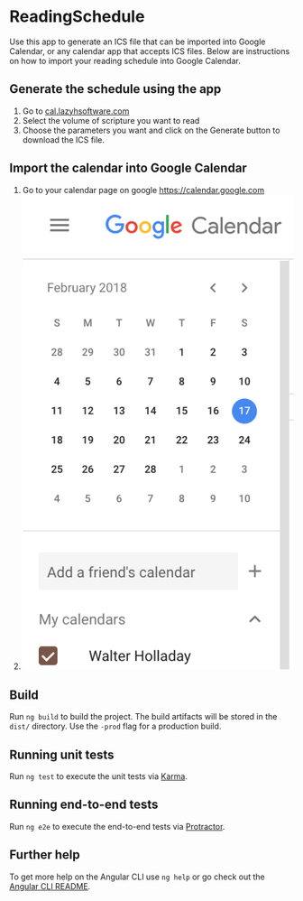 # ReadingSchedule

Use this app to generate an ICS file that can be imported into Google Calendar,
or any calendar app that accepts ICS files. Below are instructions on how to 
import your reading schedule into Google Calendar.

## Generate the schedule using the app

1. Go to [cal.lazyhsoftware.com](http://cal.lazyhsoftware.com)
2. Select the volume of scripture you want to read
3. Choose the parameters you want and click on the Generate button to download
the ICS file.

## Import the calendar into Google Calendar

1. Go to your calendar page on google https://calendar.google.com
2. ![click on plus](images/Calendar1.png?raw=true "title")

## Build

Run `ng build` to build the project. The build artifacts will be stored in the `dist/` directory. Use the `-prod` flag for a production build.

## Running unit tests

Run `ng test` to execute the unit tests via [Karma](https://karma-runner.github.io).

## Running end-to-end tests

Run `ng e2e` to execute the end-to-end tests via [Protractor](http://www.protractortest.org/).

## Further help

To get more help on the Angular CLI use `ng help` or go check out the [Angular CLI README](https://github.com/angular/angular-cli/blob/master/README.md).
